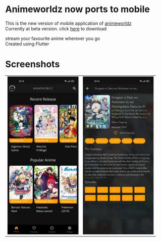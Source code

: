 # Animeworldz now ports to mobile

This is the new version of mobile application of [animeworldz](https://github.com/Dovakiin0/animeworldz)  
Currently at beta version. click [here](https://github.com/Dovakiin0/animeworldz-mobile/releases/download/stable/AnimeWorldz.apk) to download

stream your favourite anime wherever you go  
Created using Flutter

# Screenshots
|   |   |
|---|---|
| <img src="ss1.jpg" height="500"/>  | <img src="ss2.jpg" height="500"/>  |
